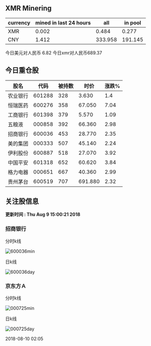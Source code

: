 ## XMR Minering

|currency|mined in last 24 hours|all|in pool|
|---|---|---|---|
|XMR|0.002|0.484|0.277|
|CNY|1.412|333.958|191.145|

今日美元对人民币 6.82	今日xmr对人民币689.37


## 今日重仓股 

|股名|代码|被持数|时价|涨跌%|
|---|---|---|---|---|
|农业银行|601288|328|3.630|1.4|
|恒瑞医药|600276|358|67.050|7.04|
|工商银行|601398|379|5.570|1.09|
|五粮液|000858|392|66.360|2.98|
|招商银行|600036|453|28.770|2.35|
|美的集团|000333|507|45.140|2.24|
|伊利股份|600887|518|27.070|3.92|
|中国平安|601318|652|60.620|3.84|
|格力电器|000651|667|40.360|2.99|
|贵州茅台|600519|707|691.880|2.32|

## 关注股信息
**更新时间 : Thu Aug  9 15:00:21 2018**
### 招商银行 
分时k线

![600036min](http://image.sinajs.cn/newchart/min/n/sh600036.gif)

日k线

![600036day](http://image.sinajs.cn/newchart/daily/n/sh600036.gif)

### 京东方Ａ 
分时k线

![000725min](http://image.sinajs.cn/newchart/min/n/sz000725.gif)

日k线

![000725day](http://image.sinajs.cn/newchart/daily/n/sz000725.gif)

2018-08-10 02:05